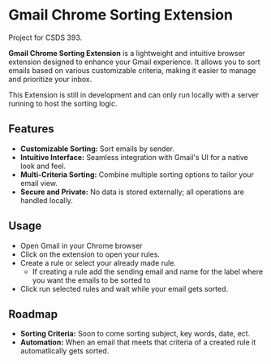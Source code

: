# Gmail Chrome Sorting Extension
Project for CSDS 393.

**Gmail Chrome Sorting Extension** is a lightweight and intuitive browser extension designed to enhance your Gmail experience. It allows you to sort emails based on various customizable criteria, making it easier to manage and prioritize your inbox.

This Extension is still in development and can only run locally with a server running to host the sorting logic.

## Features

- **Customizable Sorting:** Sort emails by sender.
- **Intuitive Interface:** Seamless integration with Gmail's UI for a native look and feel.
- **Multi-Criteria Sorting:** Combine multiple sorting options to tailor your email view.
- **Secure and Private:** No data is stored externally; all operations are handled locally.

## Usage

- Open Gmail in your Chrome browser
- Click on the extension to open your rules.
- Create a rule or select your already made rule.
  - If creating a rule add the sending email and name for the label where you want the emails to be sorted to
- Click run selected rules and wait while your email gets sorted.

## Roadmap

- **Sorting Criteria:** Soon to come sorting subject, key words, date, ect.
- **Automation:** When an email that meets that criteria of a created rule it automatlically gets sorted.
